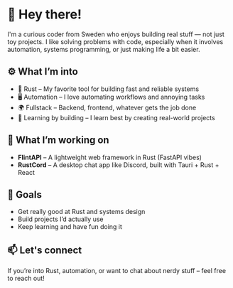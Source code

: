 # 👋 Hey there!

I'm a curious coder from Sweden who enjoys building real stuff — not just toy projects. I like solving problems with code, especially when it involves automation, systems programming, or just making life a bit easier.

## ⚙️ What I’m into

- 🦀 Rust – My favorite tool for building fast and reliable systems
- 🖥️ Automation – I love automating workflows and annoying tasks
- 🌍 Fullstack – Backend, frontend, whatever gets the job done
- 🧪 Learning by building – I learn best by creating real-world projects

## 🚧 What I’m working on

- **FlintAPI** – A lightweight web framework in Rust (FastAPI vibes)
- **RustCord** – A desktop chat app like Discord, built with Tauri + Rust + React

## 🎯 Goals

- Get really good at Rust and systems design
- Build projects I’d actually use
- Keep learning and have fun doing it

## 📫 Let's connect

If you’re into Rust, automation, or want to chat about nerdy stuff – feel free to reach out!



<!--
**Wickedviruz/Wickedviruz** is a ✨ _special_ ✨ repository because its `README.md` (this file) appears on your GitHub profile.

Here are some ideas to get you started:

- 🔭 I’m currently working on ...
- 🌱 I’m currently learning ...
- 👯 I’m looking to collaborate on ...
- 🤔 I’m looking for help with ...
- 💬 Ask me about ...
- 📫 How to reach me: ...
- 😄 Pronouns: ...
- ⚡ Fun fact: ...
-->
